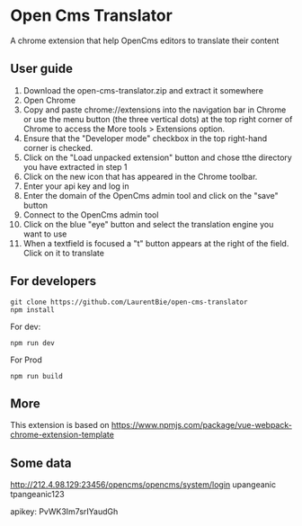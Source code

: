 # Open Cms Translator

A chrome extension that help OpenCms editors to translate their content

## User guide
1. Download the open-cms-translator.zip and extract it somewhere
2. Open Chrome
3. Copy and paste chrome://extensions into the navigation bar in Chrome or use the menu button (the three vertical dots) at the top right corner of Chrome to access the More tools > Extensions option.
4. Ensure that the "Developer mode" checkbox in the top right-hand corner is checked. 
5. Click on the "Load unpacked extension" button and chose tthe directory you have extracted in step 1
6. Click on the new icon that has appeared in the Chrome toolbar.
7. Enter your api key and log in
8. Enter the domain of the OpenCms admin tool and click on the "save" button
9. Connect to the OpenCms admin tool
10. Click on the blue "eye" button and select the translation engine you want to use
11. When a textfield  is focused a "t" button appears at the right of the field. Click on it to translate

## For developers
```
git clone https://github.com/LaurentBie/open-cms-translator
npm install 
```
For dev:
```
npm run dev
```
For Prod
```
npm run build
```

## More
This extension is based on https://www.npmjs.com/package/vue-webpack-chrome-extension-template

## Some data
http://212.4.98.129:23456/opencms/opencms/system/login
upangeanic
tpangeanic123

apikey: PvWK3Im7srIYaudGh




